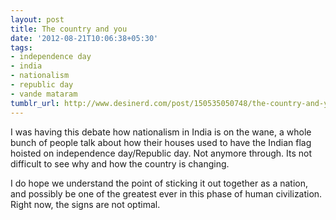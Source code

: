 ```yaml
---
layout: post
title: The country and you
date: '2012-08-21T10:06:38+05:30'
tags:
- independence day
- india
- nationalism
- republic day
- vande mataram
tumblr_url: http://www.desinerd.com/post/150535050748/the-country-and-you
---
```

I was having this debate how nationalism in India is on the wane, a whole bunch of people talk about how their houses used to have the Indian flag hoisted on independence day/Republic day. Not anymore through. Its not difficult to see why and how the country is changing.

I do hope we understand the point of sticking it out together as a nation, and possibly be one of the greatest ever in this phase of human civilization. Right now, the signs are not optimal.
